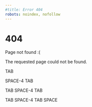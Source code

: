 ```yaml
---
#title: Error 404
robots: noindex, nofollow
---
```


<div>
  <h1>404</h1>

  <p>Page not found :(</p>
  <p>The requested page could not be found.</p>
	<p>TAB</p>
    	<p>SPACE-4  TAB</p>
	 	<p>TAB  SPACE-4  TAB</p>
    	 	 <p>TAB  SPACE-4  TAB  SPACE</p>
</div>
